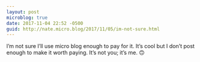 ```yaml
---
layout: post
microblog: true
date: 2017-11-04 22:52 -0500
guid: http://nate.micro.blog/2017/11/05/im-not-sure.html
---
```

I’m not sure I’ll use micro blog enough to pay for it. It’s cool but I don’t post enough to make it worth paying. It’s not you; it’s me. 🙃
